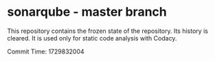 # sonarqube - master branch

This repository contains the frozen state of the repository.
Its history is cleared. It is used only for static code
analysis with Codacy.

Commit Time: 1729832004